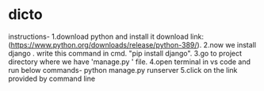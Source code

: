 # dicto
instructions-
1.download python and install it 
download link:(https://www.python.org/downloads/release/python-389/).
2.now we install django .
write this command in cmd.
"pip install django".
3.go to project directory where we have 'manage.py ' file.
4.open terminal in vs code and run below commands-
python manage.py runserver
5.click on the link provided by command line 

